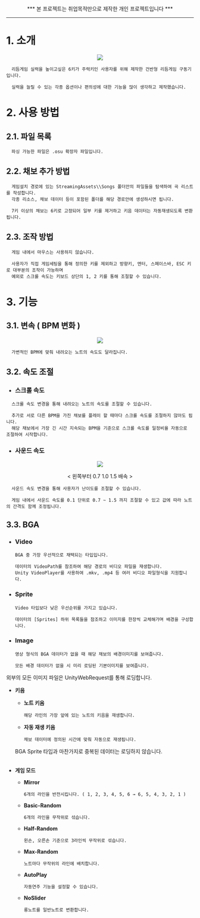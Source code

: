 
<p align="center"> *** 본 프로젝트는 취업목적만으로 제작한 개인 프로젝트입니다 ***
      
- - -
      
# 1. 소개
<p align="center"> <img src="https://user-images.githubusercontent.com/19517385/192090994-a74490b6-86d2-41c1-ac09-f3453efd69c3.gif"> 

      리듬게임 실력을 높이고싶은 6키가 주력키인 사용자를 위해 제작한 건반형 리듬게임 구동기입니다.
      
      실력을 늘릴 수 있는 각종 옵션이나 편의성에 대한 기능을 많이 생각하고 제작했습니다.

# 2. 사용 방법
## 2.1. 파일 목록
      
      파싱 가능한 파일은 .osu 확장자 파일입니다.
      
## 2.2. 채보 추가 방법

      게임설치 경로에 있는 StreamingAssets\\Songs 폴더안의 파일들을 탐색하여 곡 리스트를 작성합니다.
      각종 리소스, 채보 데이터 등이 포함된 폴더를 해당 경로안에 생성하시면 됩니다.
      
      7키 이상의 채보는 6키로 고정되어 일부 키를 제거하고 키음 데이터는 자동재생되도록 변환됩니다.
      
## 2.3. 조작 방법
      
      게임 내에서 마우스는 사용하지 않습니다.
      
      사용자가 직접 게임세팅을 통해 정의한 키를 제외하고 방향키, 엔터, 스페이스바, ESC 키로 대부분의 조작이 가능하며
      예외로 스크롤 속도는 키보드 상단의 1, 2 키를 통해 조절할 수 있습니다.

# 3. 기능
## 3.1. 변속 ( BPM 변화 )
<p align="center"> <img src="https://user-images.githubusercontent.com/19517385/192090996-143422c0-63f3-4b4f-ab86-39d1c3b0af73.gif">    
            
      가변적인 BPM에 맞춰 내려오는 노트의 속도도 달라집니다.
      
## 3.2. 속도 조절
* ### 스크롤 속도
<p align="center">
      
      스크롤 속도 변경을 통해 내려오는 노트의 속도를 조절할 수 있습니다.
      
      추가로 서로 다른 BPM을 가진 채보를 플레이 할 때마다 스크롤 속도를 조절하지 않아도 됩니다.
      해당 채보에서 가장 긴 시간 지속되는 BPM을 기준으로 스크롤 속도를 일정비율 자동으로 조절하여 시작합니다.
      
* ### 사운드 속도
<p align="center"> <img src="https://user-images.githubusercontent.com/19517385/192102583-13d6f6a2-4513-43c0-b0ff-0c9246b72707.gif">
<p align="center"> < 왼쪽부터 0.7  1.0  1.5 배속 >
                
      사운드 속도 변경을 통해 사용자가 난이도를 조절할 수 있습니다.
    
      게임 내에서 사운드 속도를 0.1 단위로 0.7 ~ 1.5 까지 조절할 수 있고 값에 따라 노트의 간격도 함께 조정됩니다.
    
## 3.3. BGA
* ### Video
        
      BGA 중 가장 우선적으로 채택되는 타입입니다.
      
      데이터의 VideoPath를 참조하여 해당 경로의 비디오 파일을 재생합니다.
      Unity VideoPlayer를 사용하여 .mkv, .mp4 등 여러 비디오 파일형식을 지원합니다.
                     
* ### Sprite
      
      Video 타입보다 낮은 우선순위를 가지고 있습니다.
      
      데이터의 [Sprites] 하위 목록들을 참조하고 이미지를 한장씩 교체해가며 배경을 구성합니다.
              
* ### Image
      
      영상 형식의 BGA 데이터가 없을 때 해당 채보의 배경이미지를 보여줍니다.
      
      모든 배경 데이터가 없을 시 미리 로딩된 기본이미지를 보여줍니다.

외부의 모든 이미지 파일은 UnityWebRequest를 통해 로딩합니다.
      
- **키음**
    - **노트 키음**
        
          해당 라인의 가장 앞에 있는 노트의 키음을 재생합니다.
        
    - **자동 재생 키음**
        
          채보 데이터에 정의된 시간에 맞춰 자동으로 재생됩니다.
        
    
    BGA Sprite 타입과 마찬가지로 중복된 데이터는 로딩하지 않습니다.
<br></br>

- **게임 모드**
    - **Mirror**
        
          6개의 라인을 반전시킵니다. ( 1, 2, 3, 4, 5, 6 → 6, 5, 4, 3, 2, 1 )
        
    - **Basic-Random**
        
          6개의 라인을 무작위로 섞습니다.
        
    - **Half-Random**
        
          왼손, 오른손 기준으로 3라인씩 무작위로 섞습니다.
        
    - **Max-Random**
        
          노트마다 무작위의 라인에 배치합니다.
        
    - **AutoPlay**
        
          자동연주 기능을 설정할 수 있습니다.
        
    - **NoSlider**
        
          롱노트를 일반노트로 변환합니다.
